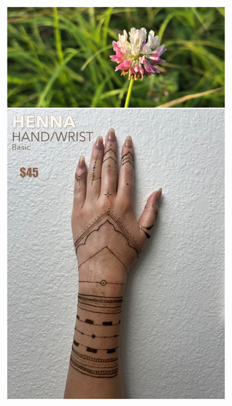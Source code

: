 <div class="masonry-grid">
  <a href="assets/images/test.jpg" data-lightbox="gallery">
    <img src="assets/images/test.jpg" alt="Image description">
  </a>
  <a href="assets/images/Arm basic.jpg" data-lightbox="gallery">
    <img src="assets/images/Arm basic.jpg" alt="Image description">
  </a>
</div>
